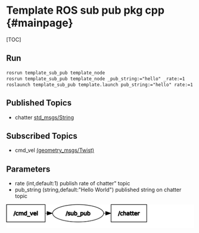 Template ROS sub pub pkg cpp {#mainpage}
===================

[TOC]

## Run

    rosrun template_sub_pub template_node
    rosrun template_sub_pub template_node _pub_string:="hello" _rate:=1
    roslaunch template_sub_pub template.launch pub_string:="hello" rate:=1

## Published Topics
- chatter [std_msgs/String](https://docs.ros.org/en/melodic/api/std_msgs/html/msg/String.html)

## Subscribed Topics
- cmd_vel [(geometry_msgs/Twist)](https://docs.ros.org/en/melodic/api/geometry_msgs/html/msg/Twist.html)

## Parameters
- rate (int,default:1)
publish rate of chatter" topic
- pub_string (string,default:"Hello World")
published string on chatter topic

![graph](assets/rosgraph.svg)